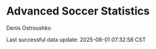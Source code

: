 # Advanced Soccer Statistics
Denis Ostroushko

<!-- gfm -->

Last successful data update: 2025-08-01 07:32:58 CST
